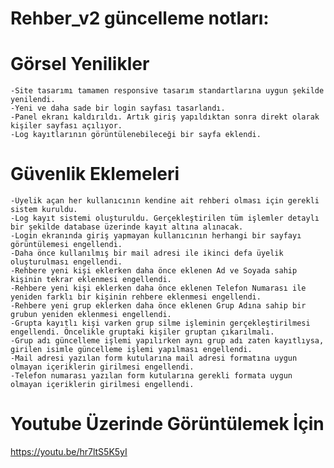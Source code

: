 # Rehber_v2 güncelleme notları:

# Görsel Yenilikler
    -Site tasarımı tamamen responsive tasarım standartlarına uygun şekilde yenilendi.
    -Yeni ve daha sade bir login sayfası tasarlandı.
    -Panel ekranı kaldırıldı. Artık giriş yapıldıktan sonra direkt olarak kişiler sayfası açılıyor.
    -Log kayıtlarının görüntülenebileceği bir sayfa eklendi.
    
# Güvenlik Eklemeleri
    -Üyelik açan her kullanıcının kendine ait rehberi olması için gerekli sistem kuruldu. 
    -Log kayıt sistemi oluşturuldu. Gerçekleştirilen tüm işlemler detaylı bir şekilde database üzerinde kayıt altına alınacak.
    -Login ekranında giriş yapmayan kullanıcının herhangi bir sayfayı görüntülemesi engellendi.
    -Daha önce kullanılmış bir mail adresi ile ikinci defa üyelik oluşturulması engellendi.
    -Rehbere yeni kişi eklerken daha önce eklenen Ad ve Soyada sahip kişinin tekrar eklenmesi engellendi.
    -Rehbere yeni kişi eklerken daha önce eklenen Telefon Numarası ile yeniden farklı bir kişinin rehbere eklenmesi engellendi.
    -Rehbere yeni grup eklerken daha önce eklenen Grup Adına sahip bir grubun yeniden eklenmesi engellendi.
    -Grupta kayıtlı kişi varken grup silme işleminin gerçekleştirilmesi engellendi. Öncelikle gruptaki kişiler gruptan çıkarılmalı.
    -Grup adı güncelleme işlemi yapılırken aynı grup adı zaten kayıtlıysa, girilen isimle güncelleme işlemi yapılması engellendi.
    -Mail adresi yazılan form kutularına mail adresi formatına uygun olmayan içeriklerin girilmesi engellendi.
    -Telefon numarası yazılan form kutularına gerekli formata uygun olmayan içeriklerin girilmesi engellendi.
    
# Youtube Üzerinde Görüntülemek İçin
https://youtu.be/hr7ltS5K5yI
